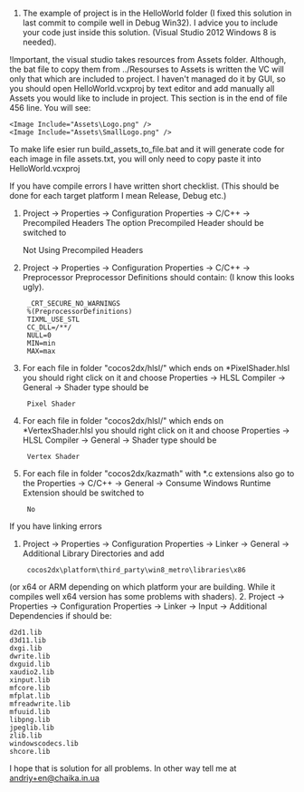 1. The example of project is in the HelloWorld folder (I fixed this solution in last commit to compile well in Debug Win32). 
I advice you to include your code just inside this solution. (Visual Studio 2012 Windows 8 is needed).

!Important, the visual studio takes resources from Assets folder. Although, the bat file to copy them from ../Resourses to Assets is written the VC will only
that which are included to project. I haven't managed do it by GUI, so you should open HelloWorld.vcxproj by text editor
and add manually all Assets you would like to include in project. This section is in the end of file 456 line. You will see:

    <Image Include="Assets\Logo.png" />
    <Image Include="Assets\SmallLogo.png" />
	
To make life esier run build_assets_to_file.bat and it will generate code for each image in file assets.txt, you will only need to copy paste it into HelloWorld.vcxproj

If you have compile errors I have written short checklist. (This should be done for each target platform I mean Release, Debug etc.)
1. Project -> Properties -> Configuration Properties -> C/C++ -> Precompiled Headers
The option Precompiled Header should be switched to 

	Not Using Precompiled Headers

2. Project -> Properties -> Configuration Properties -> C/C++ -> Preprocessor
Preprocessor Definitions should contain: (I know this looks ugly).

		_CRT_SECURE_NO_WARNINGS
		%(PreprocessorDefinitions)
		TIXML_USE_STL
		CC_DLL=/**/
		NULL=0
		MIN=min
		MAX=max

3. For each file in folder "cocos2dx/hlsl/" which ends on *PixelShader.hlsl you should right click on it 
and choose Properties -> HLSL Compiler -> General -> Shader type should be

		Pixel Shader
		
4. For each file in folder "cocos2dx/hlsl/" which ends on *VertexShader.hlsl you should right click on it 
and choose Properties -> HLSL Compiler -> General -> Shader type should be

		Vertex Shader
		
5. For each file in folder "cocos2dx/kazmath" with *.c extensions also go to the 
Properties -> C/C++ -> General -> Consume Windows Runtime Extension should be switched to

		No

If you have linking errors
1. Project -> Properties -> Configuration Properties -> Linker -> General -> Additional Library Directories 
and add

		cocos2dx\platform\third_party\win8_metro\libraries\x86 

(or x64 or ARM depending on which platform your are building. While it compiles well x64 version has some problems with shaders).
2. Project -> Properties -> Configuration Properties -> Linker -> Input -> Additional Dependencies
if should be:

	d2d1.lib
	d3d11.lib
	dxgi.lib
	dwrite.lib
	dxguid.lib
	xaudio2.lib
	xinput.lib
	mfcore.lib
	mfplat.lib
	mfreadwrite.lib
	mfuuid.lib
	libpng.lib
	jpeglib.lib
	zlib.lib
	windowscodecs.lib
	shcore.lib


	
I hope that is solution for all problems. In other way tell me at andriy+en@chaika.in.ua